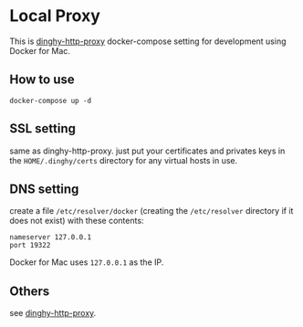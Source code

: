 # Local Proxy

This is [dinghy-http-proxy](https://github.com/codekitchen/dinghy-http-proxy) docker-compose setting for development using Docker for Mac.

## How to use

```
docker-compose up -d
```


## SSL setting
same as dinghy-http-proxy.
just put your certificates and privates keys in the `HOME/.dinghy/certs` directory for any virtual hosts in use. 

## DNS setting


create a file `/etc/resolver/docker` (creating the `/etc/resolver` directory if it does
not exist) with these contents:

```
nameserver 127.0.0.1
port 19322
```

Docker for Mac uses `127.0.0.1` as the IP.

## Others

see [dinghy-http-proxy](https://github.com/codekitchen/dinghy-http-proxy).
